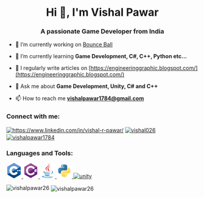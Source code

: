 <h1 align="center">Hi 👋, I'm Vishal Pawar</h1>
<h3 align="center">A passionate Game Developer from India</h3>

- 🔭 I’m currently working on [Bounce Ball](https://github.com/Vishalpawar03/Bounce-Ball)

- 🌱 I’m currently learning **Game Development, C#, C++, Python etc...**

- 📝 I regularly write articles on [https://engineeringgraphic.blogspot.com/](https://engineeringgraphic.blogspot.com/)

- 💬 Ask me about **Game Development, Unity, C# and C++**

- 📫 How to reach me **vishalpawar1784@gmail.com**

<h3 align="left">Connect with me:</h3>
<p align="left">
<a href="https://linkedin.com/in/https://www.linkedin.com/in/vishal-r-pawar/" target="blank"><img align="center" src="https://raw.githubusercontent.com/rahuldkjain/github-profile-readme-generator/master/src/images/icons/Social/linked-in-alt.svg" alt="https://www.linkedin.com/in/vishal-r-pawar/" height="30" width="40" /></a>
<a href="https://www.codechef.com/users/vishal026" target="blank"><img align="center" src="https://cdn.jsdelivr.net/npm/simple-icons@3.1.0/icons/codechef.svg" alt="vishal026" height="30" width="40" /></a>
<a href="https://www.hackerrank.com/vishalpawar1784" target="blank"><img align="center" src="https://raw.githubusercontent.com/rahuldkjain/github-profile-readme-generator/master/src/images/icons/Social/hackerrank.svg" alt="vishalpawar1784" height="30" width="40" /></a>
</p>

<h3 align="left">Languages and Tools:</h3>
<p align="left"> <a href="https://www.w3schools.com/cpp/" target="_blank" rel="noreferrer"> <img src="https://raw.githubusercontent.com/devicons/devicon/master/icons/cplusplus/cplusplus-original.svg" alt="cplusplus" width="40" height="40"/> </a> <a href="https://www.w3schools.com/cs/" target="_blank" rel="noreferrer"> <img src="https://raw.githubusercontent.com/devicons/devicon/master/icons/csharp/csharp-original.svg" alt="csharp" width="40" height="40"/> </a> <a href="https://www.java.com" target="_blank" rel="noreferrer"> <img src="https://raw.githubusercontent.com/devicons/devicon/master/icons/java/java-original.svg" alt="java" width="40" height="40"/> </a> <a href="https://www.python.org" target="_blank" rel="noreferrer"> <img src="https://raw.githubusercontent.com/devicons/devicon/master/icons/python/python-original.svg" alt="python" width="40" height="40"/> </a> <a href="https://unity.com/" target="_blank" rel="noreferrer"> <img src="https://www.vectorlogo.zone/logos/unity3d/unity3d-icon.svg" alt="unity" width="40" height="40"/> </a> </p>

<p><img align="left" src="https://github-readme-stats.vercel.app/api/top-langs?username=vishalpawar26&show_icons=true&locale=en&layout=compact&theme=dark" alt="vishalpawar26" /></p>

<p>&nbsp;<img align="center" src="https://github-readme-stats.vercel.app/api?username=vishalpawar26&show_icons=true&locale=en&theme=dark" alt="vishalpawar26" /></p>
